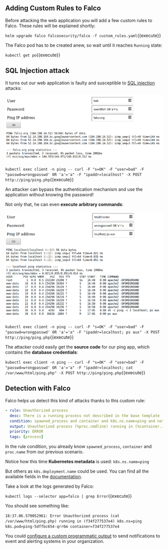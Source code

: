 Adding Custom Rules to Falco
----------------------------

Before attacking the web application you will add a few custom rules to Falco. These rules will be explained shortly:

`helm upgrade falco falcosecurity/falco -f custom_rules.yaml`{{execute}}

The Falco pod has to be created anew, so wait until it reaches `Running` state:

`kubectl get po`{{execute}}

SQL Injection attack
--------------------

It turns out our web application is faulty and susceptible to [SQL injection](https://en.wikipedia.org/wiki/SQL_injection) attacks:

![SQL injection](assets/03_sql_injection.png)

`kubectl exec client -n ping -- curl -F "s=OK" -F "user=bad" -F "passwd=wrongpasswd' OR 'a'='a" -F "ipaddr=localhost" -X POST http://ping/ping.php`{{execute}}

An attacker can bypass the authentication mechanism and use the application without knowing the password!

Not only that, he can even **execute arbitrary commands**:

![Arbitrary command](assets/04_arbitrary_command.png)

`kubectl exec client -n ping -- curl -F "s=OK" -F "user=bad" -F "passwd=wrongpasswd' OR 'a'='a" -F "ipaddr=localhost; ps aux" -X POST http://ping/ping.php`{{execute}}

The attacker could easily get the **source code** for our ping app, which contains the **database credentials**:

`kubectl exec client -n ping -- curl -F "s=OK" -F "user=bad" -F "passwd=wrongpasswd' OR 'a'='a" -F "ipaddr=localhost; cat /var/www/html/ping.php" -X POST http://ping/ping.php`{{execute}}

Detection with Falco
--------------------

Falco helps us detect this kind of attacks thanks to this custom rule:

```yaml
- rule: Unauthorized process
  desc: There is a running process not described in the base template
  condition: spawned_process and container and k8s.ns.name=ping and not proc.name in (apache2, sh, ping)
  output: Unauthorized process (%proc.cmdline) running in (%container.id)
  priority: ERROR
  tags: [process]
```

<!-- field k8s.deployment.name=ping REMOVED as it was returning NA and the rule was not triggered, breaking the lab-->

In the rule condition, you already know `spawned_process`, `container` and `proc.name` from our previous scenario.

Notice how this time **Kubernetes metadata** is used:
`k8s.ns.name=ping`

But others as `k8s.deployment.name` could be used. You can find all the available fields in the [documentation](https://falco.org/docs/rules/supported-fields/).

Take a look at the logs generated by Falco:

`kubectl logs --selector app=falco | grep Error`{{execute}}

You should see something like:

`18:37.06.570052961: Error Unauthorized process (cat /var/www/html/ping.php) running in (f34f277537e4) k8s.ns=ping k8s.pod=ping-5dffbc654-qrr6m container=f34f277537e4`

<!-- 18:30:15.598654643: Error Unauthorized process (cat /var/www/html/ping.php) running in (4e77e029f60e) k8s.ns=ping k8s.pod=ping-6558497bf-mp7q8 container=4e77e029f60e -->

You could [configure a custom programmatic output](https://falco.org/docs/alerts/) to send notifications to event and alerting systems in your organization.
